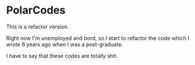 # PolarCodes
This is a refactor version.

Right now I'm unemployed and bord, so I start to refactor the code which I wrote 6 years ago when I was a post-graduate.

I have to say that these codes are totally shit.
